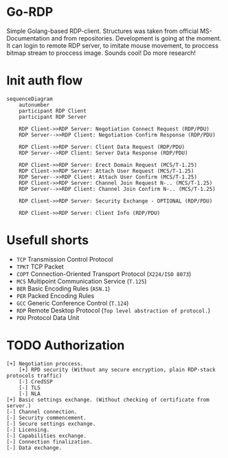 # Go-RDP
Simple Golang-based RDP-client. Structures was taken from official MS-Documentation and from repositories. Development is going at the moment. It can login to remote RDP server, to imitate mouse movement, to proccess bitmap stream to proccess image. Sounds cool! Do more research!

# Init auth flow 

```mermaid
sequenceDiagram
    autonumber
    participant RDP Client
    participant RDP Server

    RDP Client->>RDP Server: Negotiation Connect Request (RDP/PDU)
    RDP Server-->>RDP Client: Negotiation Confirm Response (RDP/PDU)

    RDP Client->>RDP Server: Client Data Request (RDP/PDU)
    RDP Server-->RDP Client: Server Data Response (RDP/PDU)

    RDP Client->>RDP Server: Erect Domain Request (MCS/T-1.25)
    RDP Client->>RDP Server: Attach User Request (MCS/T-1.25)
    RDP Server-->>RDP Client: Attach User Confirm (MCS/T-1.25)
    RDP Client->>RDP Server: Channel Join Request N-.. (MCS/T-1.25)
    RDP Server-->>RDP Client: Channel Join Confirm N-.. (MCS/T-1.25)

    RDP Client->>RDP Server: Security Exchange - OPTIONAL (RDP/PDU)

    RDP Client->>RDP Server: Client Info (RDP/PDU)
```

# Usefull shorts

- `TCP` Transmission Control Protocol
- `TPKT` TCP Packet
- `COPT` Connection-Oriented Transport Protocol (`X224/ISO 8073`)
- `MCS` Multipoint Communication Service (`T.125`)
- `BER` Basic Encoding Rules (`ASN.1`)
- `PER` Packed Encoding Rules 
- `GCC` Generic Conference Control (`T.124`)
- `RDP` Remote Desktop Protocol (`Top level abstraction of protocol.`)
- `PDU` Protocol Data Unit 

# TODO Authorization

    [+] Negotiation proccess.
        [+] RPD security (Without any secure encryption, plain RDP-stack protocols traffic)
        [-] CredSSP
        [-] TLS
        [-] NLA
    [+] Basic settings exchange. (Without checking of certificate from server.)
    [-] Channel connection.
    [-] Security commencement.
    [-] Secure settings exchange.
    [-] Licensing.
    [-] Capabilities exchange.
    [-] Connection finalization.
    [-] Data exchange.

